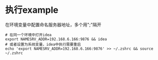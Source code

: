 
# 执行example
在环境变量中配置命名服务器地址，多个用";"隔开

```
# 在同一个环境中打开idea
export NAMESRV_ADDR=192.168.6.166:9876 && idea
# 或者设置为系统变量，idea中执行需要重启
echo 'export NAMESRV_ADDR=192.168.6.166:9876' >> ~/.zshrc && source ~/.zshrc
```


